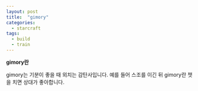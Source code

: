 ```yaml
---
layout: post
title:  "gimory"
categories:
  - starcraft
tags:
  - build
  - train
---
```



**gimory란**

gimory는 기분이 좋을 때 외치는 감탄사입니다.
예를 들어 스조를 이긴 뒤 gimory란 챗을 치면 상대가 좋아합니다.
